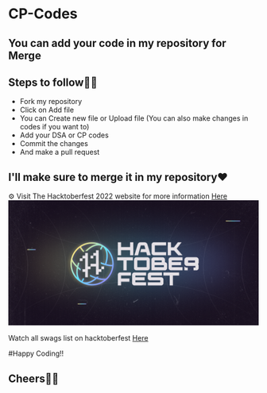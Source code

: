 # CP-Codes

## You can add your code in my repository for Merge
## Steps to follow🐱‍🏍

- Fork my repository
- Click on Add file 
- You can Create new file or Upload file (You can also make changes in codes if you want to)
- Add your DSA or CP codes 
- Commit the changes
- And make a pull request

## I'll make sure to merge it in my repository❤
<p>⚙️ Visit The Hacktoberfest 2022 website for more information <a href="https://hacktoberfest.com/">Here</a>
<br/>
<img src="./hacktoberfest2022.png" alt="Hacktoberfest2022">

<p>Watch all swags list on hacktoberfest <a href="https://hacktoberfest-swag.com/">Here</a> </p>

#Happy Coding!!

## Cheers🐱‍🏍

